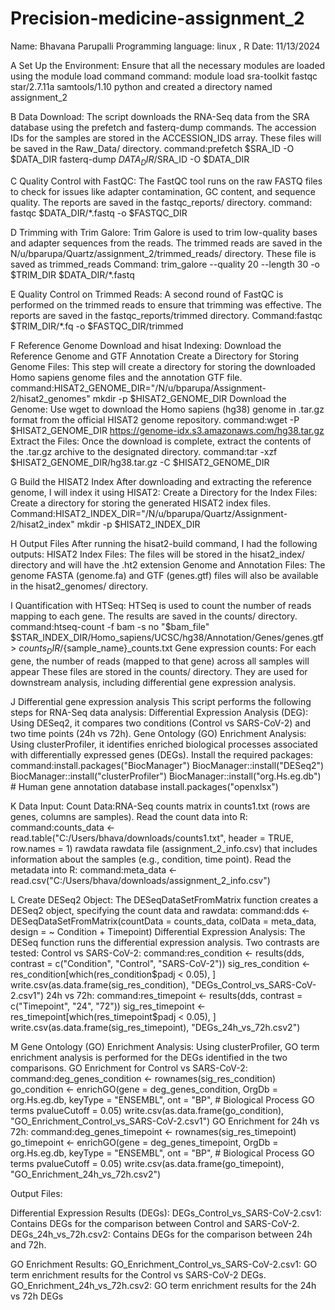 # Precision-medicine-assignment_2
Name: Bhavana Parupalli
Programming language: linux , R
Date: 11/13/2024

A
Set Up the Environment: Ensure that all the necessary modules are loaded using the module load command
command: module load sra-toolkit fastqc star/2.7.11a samtools/1.10 python
and created a directory named assignment_2

B
Data Download:
The script downloads the RNA-Seq data from the SRA database using the prefetch and fasterq-dump commands.
The accession IDs for the samples are stored in the ACCESSION_IDS array.
These files will be saved in the Raw_Data/ directory.
command:prefetch $SRA_ID -O $DATA_DIR
fasterq-dump $DATA_DIR/$SRA_ID -O $DATA_DIR

C
Quality Control with FastQC:
The FastQC tool runs on the raw FASTQ files to check for issues like adapter contamination, GC content, and sequence quality.
The reports are saved in the fastqc_reports/ directory.
command: fastqc $DATA_DIR/*.fastq -o $FASTQC_DIR

D
Trimming with Trim Galore:
Trim Galore is used to trim low-quality bases and adapter sequences from the reads.
The trimmed reads are saved in the N/u/bparupa/Quartz/assignment_2/trimmed_reads/ directory.
These file is saved as trimmed_reads
Command: trim_galore --quality 20 --length 30 -o $TRIM_DIR $DATA_DIR/*.fastq

E
Quality Control on Trimmed Reads:
A second round of FastQC is performed on the trimmed reads to ensure that trimming was effective.
The reports are saved in the fastqc_reports/trimmed directory.
Command:fastqc $TRIM_DIR/*.fq -o $FASTQC_DIR/trimmed

F
Reference Genome Download and hisat Indexing:
Download the Reference Genome and GTF Annotation
Create a Directory for Storing Genome Files: This step will create a directory for storing the downloaded Homo sapiens genome files and the annotation GTF file.
command:HISAT2_GENOME_DIR="/N/u/bparupa/Assignment-2/hisat2_genomes"
mkdir -p $HISAT2_GENOME_DIR
Download the Genome: Use wget to download the Homo sapiens (hg38) genome in .tar.gz format from the official HISAT2 genome repository.
command:wget -P $HISAT2_GENOME_DIR https://genome-idx.s3.amazonaws.com/hg38.tar.gz
Extract the Files: Once the download is complete, extract the contents of the .tar.gz archive to the designated directory.
command:tar -xzf $HISAT2_GENOME_DIR/hg38.tar.gz -C $HISAT2_GENOME_DIR

G
Build the HISAT2 Index
After downloading and extracting the reference genome, I will index it using HISAT2:
Create a Directory for the Index Files: Create a directory for storing the generated HISAT2 index files.
Command:HISAT2_INDEX_DIR="/N/u/bparupa/Quartz/Assignment-2/hisat2_index"
mkdir -p $HISAT2_INDEX_DIR

H
Output Files
After running the hisat2-build command, I had the following outputs:
HISAT2 Index Files: The files will be stored in the hisat2_index/ directory and will have the .ht2 extension 
Genome and Annotation Files: The genome FASTA (genome.fa) and GTF (genes.gtf) files will also be  available in the hisat2_genomes/ directory.

I
Quantification with HTSeq:
HTSeq is used to count the number of reads mapping to each gene.
The results are saved in the counts/ directory.
command:htseq-count -f bam -s no "$bam_file" $STAR_INDEX_DIR/Homo_sapiens/UCSC/hg38/Annotation/Genes/genes.gtf > $counts_DIR/${sample_name}_counts.txt
 Gene expression counts: For each gene, the number of reads (mapped to that gene) across all samples will appear
These files are stored in the counts/ directory. They are used for downstream analysis, including differential gene expression analysis.

J
Differential gene expression analysis
This script performs the following steps for RNA-Seq data analysis:
Differential Expression Analysis (DEG): Using DESeq2, it compares two conditions (Control vs SARS-CoV-2) and two time points (24h vs 72h).
Gene Ontology (GO) Enrichment Analysis: Using clusterProfiler, it identifies enriched biological processes associated with differentially expressed genes (DEGs).
Install the required packages:
command:install.packages("BiocManager")
BiocManager::install("DESeq2")
BiocManager::install("clusterProfiler")
BiocManager::install("org.Hs.eg.db")  # Human gene annotation database
install.packages("openxlsx")

K
Data Input:
Count Data:RNA-Seq counts matrix in counts1.txt (rows are genes, columns are samples).
           Read the count data into R:
  command:counts_data <- read.table("C:/Users/bhava/downloads/counts1.txt", header = TRUE, row.names = 1)
rawdata 
rawdata file (assignment_2_info.csv) that includes information about the samples (e.g., condition, time point).
    Read the metadata into R:
command:meta_data <- read.csv("C:/Users/bhava/downloads/assignment_2_info.csv")

L
Create DESeq2 Object: The DESeqDataSetFromMatrix function creates a DESeq2 object, specifying the count data and rawdata:
command:dds <- DESeqDataSetFromMatrix(countData = counts_data, 
                              colData = meta_data, 
                              design = ~ Condition + Timepoint)
Differential Expression Analysis: The DESeq function runs the differential expression analysis. Two contrasts are tested:
Control vs SARS-CoV-2:
command:res_condition <- results(dds, contrast = c("Condition", "Control", "SARS-CoV-2"))
sig_res_condition <- res_condition[which(res_condition$padj < 0.05), ]
write.csv(as.data.frame(sig_res_condition), "DEGs_Control_vs_SARS-CoV-2.csv1")
24h vs 72h:
command:res_timepoint <- results(dds, contrast = c("Timepoint", "24", "72"))
sig_res_timepoint <- res_timepoint[which(res_timepoint$padj < 0.05), ]
write.csv(as.data.frame(sig_res_timepoint), "DEGs_24h_vs_72h.csv2")

M
Gene Ontology (GO) Enrichment Analysis: Using clusterProfiler, GO term enrichment analysis is performed for the DEGs identified in the two comparisons.
GO Enrichment for Control vs SARS-CoV-2:
command:deg_genes_condition <- rownames(sig_res_condition)
go_condition <- enrichGO(gene = deg_genes_condition,
                         OrgDb = org.Hs.eg.db,
                         keyType = "ENSEMBL", 
                         ont = "BP",  # Biological Process GO terms
                         pvalueCutoff = 0.05)
write.csv(as.data.frame(go_condition), "GO_Enrichment_Control_vs_SARS-CoV-2.csv1")
GO Enrichment for 24h vs 72h:
command:deg_genes_timepoint <- rownames(sig_res_timepoint)
go_timepoint <- enrichGO(gene = deg_genes_timepoint,
                         OrgDb = org.Hs.eg.db,
                         keyType = "ENSEMBL", 
                         ont = "BP",  # Biological Process GO terms
                         pvalueCutoff = 0.05)
write.csv(as.data.frame(go_timepoint), "GO_Enrichment_24h_vs_72h.csv2")

Output Files:

  Differential Expression Results (DEGs):
        DEGs_Control_vs_SARS-CoV-2.csv1: Contains DEGs for the comparison between Control and SARS-CoV-2.
        DEGs_24h_vs_72h.csv2: Contains DEGs for the comparison between 24h and 72h.

  GO Enrichment Results:
        GO_Enrichment_Control_vs_SARS-CoV-2.csv1: GO term enrichment results for the Control vs SARS-CoV-2 DEGs.
        GO_Enrichment_24h_vs_72h.csv2: GO term enrichment results for the 24h vs 72h DEGs

